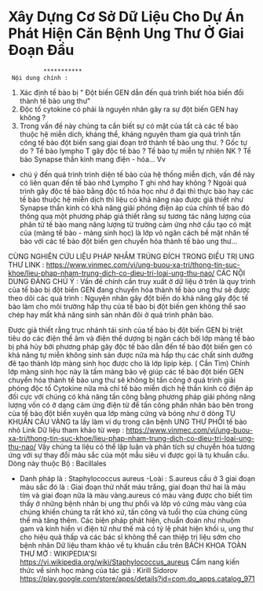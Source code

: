 # Xây Dựng Cơ Sở Dữ Liệu Cho Dự Án Phát Hiện Căn Bệnh Ung Thư Ở Giai Đoạn Đầu 

              ***********
     Nội dung chính :
1) Xác định  tế bào bị  " Đột biến GEN dẫn đến quá trình biết hóa biến đổi thành tế bào ung thư"
2) Độc tố cytokine có phải là nguyên nhân gây ra sự đột biến GEN hay không ? 
3) Trong vấn đề này chúng ta cần biết sự có mặt của tất cả các tế bào thuộc hệ miễn dich, kháng thể, kháng nguyên tham gia quá trình tấn công tế bào đột biến sang giai đoạn trở thành tế bào ung thư.
? Gốc tự do 
? Tế bào lympho T gây độc tế bào 
? Tế bào tự miễn tự nhiên NK
? Tế bào Synapse thần kinh mang điện - hóa... Vv
- chú ý đến quá trình trình diện tế bào của hệ thống miễn dịch, vấn đề này có liên quan đến tế bào nhớ Lympho T ghi nhớ hay không ?
Ngoài quá trình gây độc tế bào bằng độc tố hóa học như ở đại thì  thực bào hay các tế bào thuộc hệ miễn dịch thì liệu có khả năng nào được giả thiết như Synapse thần kinh có khả năng giải phóng điện áp  của chính tế bào đó thông qua một phương pháp giả thiết rằng sự tương tác năng lượng của phân tử tế bào mang năng lượng từ trường cảm ứng nhờ cấu tạo có mặt của (màng tế bào - màng sinh học) là lớp vỏ ngăn cách bề mặt nhân tế bào với các tế bào đột biến gen chuyển hóa thành tế bào ung thư...

CÙNG NGHIÊN CỨU LIỆU PHÁP NHẮM TRÚNG ĐÍCH TRONG ĐIỀU TRỊ UNG THƯ 
LINK : 
https://www.vinmec.com/vi/ung-buou-xa-tri/thong-tin-suc-khoe/lieu-phap-nham-trung-dich-co-dieu-tri-loai-ung-thu-nao/
CÁC NỘI DUNG ĐÁNG CHÚ Ý :
 Vấn đề chính cần truy xuất ở dữ liệu ở trên là  quy trình của tế bào bị đột biến GEN đang chuyển 
hóa thành tế bào ung thư sẽ được theo dõi các quá trình :
Nguyên nhân gây đột biến do khả năng  gây độc tế bào làm cho môi trường hấp thụ của tế bào bị  đột  biến gen không thể sao chép hay mất khả năng sinh sản nhân đôi ở quá trình phân bào. 

Được giả thiết rằng trục nhánh tái sinh của tế bào bị đột biến GEN bị triệt tiêu do các điện thế âm và điện thế dương bị ngăn cách bởi lớp màng tế bào bị phá hủy bởi phương pháp gây độc tế bào dẫn đến tế bào đột biến gen có khả năng tự miễn không sinh sản được nữa mà hấp thụ các chất sinh dưỡng đê tạo thành lớp màng sinh học được cho là lớp lipip kép.    ( Cần Tìm) 
Chính lớp màng sinh học này là tấm màng bảo vệ giúp các tế bào đột biến GEN chuyển hóa thành tế bào ung thư sẽ  không bị tấn công  ở quá trình giải phóng độc tố Cytokine nữa mà chỉ tế bào miễn dịch hệ thần kinh có điện áp đối cực với chúng có khả năng tấn công bằng phương pháp giải phóng năng lượng vốn có ở dạng cảm ứng điện từ để tấn công phần nhân bào bên trong của tế bào đột biến xuyên qua lớp màng cứng và bóng như ở dòng TỤ KHUẨN CẦU VÀNG  ta lấy làm ví dụ trong căn bệnh UNG THƯ PHỔI tế bào nhỏ
 Link Dữ liệu tham khảo từ wep :
https://www.vinmec.com/vi/ung-buou-xa-tri/thong-tin-suc-khoe/lieu-phap-nham-trung-dich-co-dieu-tri-loai-ung-thu-nao/
Vậy chúng ta liệu có thể lập luận và phân tích sự chuyển hóa tương ứng với sự thay đổi màu sắc của một mẫu siêu vi được gọi là tụ khuẩn cầu.
Dòng này thuộc 
 Bộ : Bacillales 
- Danh pháp là : Staphylococcus aureus
-Loài : S.aureus
 cầu ở 3 giai đoạn màu sắc đó là :  Giai đoạn thứ nhất  màu trắng, giai đoạn thứ hai là màu tím và giai đoạn nữa là màu vàng.aureus có màu vàng được cho biết tìm thấy ở những bệnh nhân bị ung thư phổi và lớp vỏ cứng màu vàng của chúng khiến chúng ta rất khó xử, tấn công và tuổi thọ của chúng cũng thế mà tăng thêm.
Các biện pháp phát hiện, chuẩn đoán như nhuộm gam và kính hiển vi điện tử như thế mà có tỷ lệ phát hiện khối u, ung thư cho hiệu quả thấp và các bác sĩ không thể can thiệp trị liệu sớm cho bệnh nhân
Dữ liệu tham khảo về tụ khuẩn cầu trên BÁCH KHOA TOÀN THƯ MỞ  : WIKIPEDIA'Sl
https://vi.wikipedia.org/wiki/Staphylococcus_aureus
Cẩm nang kiến thức về sinh học màng của tác giả : Kirill Sidorov
https://play.google.com/store/apps/details?id=com.do_apps.catalog_971


 
         
